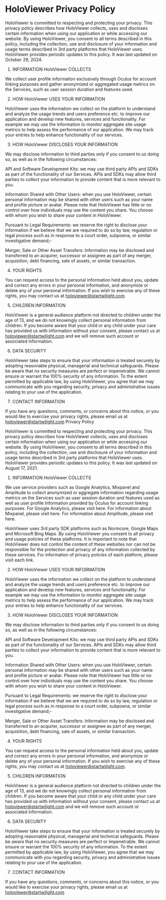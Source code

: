 # HoloViewer Privacy Policy
 

HoloViewer is committed to respecting and protecting your privacy. This privacy policy describes how HoloViewer collects, uses and discloses certain information when using our application or while accessing our website. By using HoloViewer, you consent to all terms described in this policy, including the collection, use and disclosure of your information and usage terms described in 3rd party platforms that HoloViewer uses. HoloViewer provides periodic updates to this policy. It was last updated on October 29, 2024.



1. INFORMATION HoloViewer COLLECTS


We collect user profile information exclusively through Oculus for account linking purposes and gather anonymized or aggregated usage metrics on the Services, such as user session duration and features used. 



2. HOW HoloViewer USES YOUR INFORMATION 


HoloViewer uses the information we collect on the platform to understand and analyze the usage trends and users preference etc. to improve our application and develop new features, services and functionality. For example we may use the information to monitor aggregate site usage metrics to help assess the performance of our application. We may track your entries to help enhance functionality of our services.  



3. HOW HoloViewer DISCLOSES YOUR INFORMATION


We may disclose information to third parties only if you consent to us doing so, as well as in the following circumstances:


API and Software Development Kits: we may use third party APIs and SDKs as part of the functionality of our Services. APIs and SDKs may allow third parties to collect your information to provide content that is more relevant to you.


Information Shared with Other Users: when you use HoloViewer, certain personal information may be shared with other users such as your name and profile picture or avatar. Please note that HoloViewer has little or no control over how individuals may use the content you share. You choose with whom you wish to share your content in HoloViewer.


Pursuant to Legal Requirements: we reserve the right to disclose your information if we believe that we are required to do so by law, regulation or legal process such as in response to a court order, subpoena, or similar investigative demand;-


Merger, Sale or Other Asset Transfers: Information may be disclosed and transferred to an acquirer, successor or assignee as part of any merger, acquisition, debt financing, sale of assets, or similar transaction.



4. YOUR RIGHTS


You can request access to the personal information held about you, update and correct any errors in your personal information, and anonymize or delete any of your personal information. If you wish to exercise any of these rights, you may contact us at holoviewer@startwilight.com.



5. CHILDREN INFORMATION


HoloViewer is a general audience platform not directed to children under the age of 13, and we do not knowingly collect personal information from children. If you become aware that your child or any child under your care has provided us with information without your consent, please contact us at holoviewer@startwilight.com and we will remove such account or associated information.



6. DATA SECURITY


HoloViewer take steps to ensure that your information is treated securely by adopting reasonable physical, managerial and technical safeguards. Please be aware that no security measures are perfect or impenetrable. We cannot ensure or warrant the 100% security of any information. To the extent permitted by applicable law, by using HoloViewer, you agree that we may communicate with you regarding security, privacy and administrative issues relating to your use of the application. 



7. CONTACT INFORMATION 


If you have any questions, comments, or concerns about this notice, or you would like to exercise your privacy rights, please email us at holoviewer@startwilight.com Privacy Policy
 

HoloViewer is committed to respecting and protecting your privacy. This privacy policy describes how HoloViewer collects, uses and discloses certain information when using our application or while accessing our website. By using HoloViewer, you consent to all terms described in this policy, including the collection, use and disclosure of your information and usage terms described in 3rd party platforms that HoloViewer uses. HoloViewer provides periodic updates to this policy. It was last updated on August 17, 2021.



1. INFORMATION HoloViewer COLLECTS


We use service providers such as Google Analytics, Mixpanel and Amplitude to collect anonymized or aggregate information regarding usage metrics on the Services such as user session duration and features used as well as user profile Information provided by Oculus for account linking purposes. For Google Analytics, please visit here. For information about Mixpanel, please visit here. For information about Amplitude, please visit here.



HoloViewer uses 3rd party SDK platforms such as Normcore, Google Maps and Microsoft Bing Maps. By using HoloViewer you consent to all privacy and usage policies of these platforms. It is important to note that HoloViewer does not control the content of these websites nor can not be responsible for the protection and privacy of any information collected by these services. For information of privacy policies of each platform, please visit each link. 



2. HOW HoloViewer USES YOUR INFORMATION 


HoloViewer uses the information we collect on the platform to understand and analyze the usage trends and users preference etc. to improve our application and develop new features, services and functionality. For example we may use the information to monitor aggregate site usage metrics to help assess the performance of our application. We may track your entries to help enhance functionality of our services.  



3. HOW HoloViewer DISCLOSES YOUR INFORMATION


We may disclose information to third parties only if you consent to us doing so, as well as in the following circumstances:


API and Software Development Kits: we may use third party APIs and SDKs as part of the functionality of our Services. APIs and SDKs may allow third parties to collect your information to provide content that is more relevant to you.


Information Shared with Other Users: when you use HoloViewer, certain personal information may be shared with other users such as your name and profile picture or avatar. Please note that HoloViewer has little or no control over how individuals may use the content you share. You choose with whom you wish to share your content in HoloViewer.


Pursuant to Legal Requirements: we reserve the right to disclose your information if we believe that we are required to do so by law, regulation or legal process such as in response to a court order, subpoena, or similar investigative demand;-


Merger, Sale or Other Asset Transfers: Information may be disclosed and transferred to an acquirer, successor or assignee as part of any merger, acquisition, debt financing, sale of assets, or similar transaction.



4. YOUR RIGHTS


You can request access to the personal information held about you, update and correct any errors in your personal information, and anonymize or delete any of your personal information. If you wish to exercise any of these rights, you may contact us at holoviewer@startwilight.com.



5. CHILDREN INFORMATION


HoloViewer is a general audience platform not directed to children under the age of 13, and we do not knowingly collect personal information from children. If you become aware that your child or any child under your care has provided us with information without your consent, please contact us at holoviewer@startwilight.com and we will remove such account or associated information.



6. DATA SECURITY


HoloViewer take steps to ensure that your information is treated securely by adopting reasonable physical, managerial and technical safeguards. Please be aware that no security measures are perfect or impenetrable. We cannot ensure or warrant the 100% security of any information. To the extent permitted by applicable law, by using HoloViewer, you agree that we may communicate with you regarding security, privacy and administrative issues relating to your use of the application. 



7. CONTACT INFORMATION 


If you have any questions, comments, or concerns about this notice, or you would like to exercise your privacy rights, please email us at holoviewer@startwilight.com
